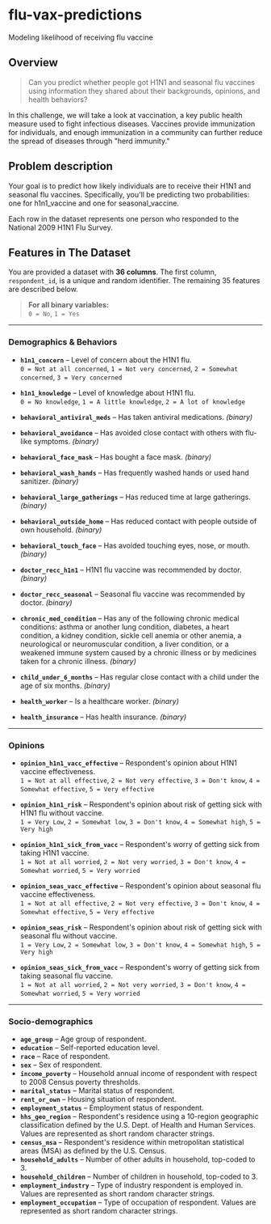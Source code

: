 # flu-vax-predictions
Modeling likelihood of receiving flu vaccine

## Overview
> Can you predict whether people got H1N1 and seasonal flu vaccines using information they shared about their backgrounds, opinions, and health behaviors?

In this challenge, we will take a look at vaccination, a key public health measure used to fight infectious diseases. Vaccines provide immunization for individuals, and enough immunization in a community can further reduce the spread of diseases through "herd immunity."

## Problem description
Your goal is to predict how likely individuals are to receive their H1N1 and seasonal flu vaccines. Specifically, you'll be predicting two probabilities: one for h1n1_vaccine and one for seasonal_vaccine.

Each row in the dataset represents one person who responded to the National 2009 H1N1 Flu Survey.

## Features in The Dataset

You are provided a dataset with **36 columns**. The first column, `respondent_id`, is a unique and random identifier. The remaining 35 features are described below.

> **For all binary variables:**  
> `0 = No`, `1 = Yes`

---

### Demographics & Behaviors

- **`h1n1_concern`** – Level of concern about the H1N1 flu.  
  `0 = Not at all concerned`, `1 = Not very concerned`, `2 = Somewhat concerned`, `3 = Very concerned`

- **`h1n1_knowledge`** – Level of knowledge about H1N1 flu.  
  `0 = No knowledge`, `1 = A little knowledge`, `2 = A lot of knowledge`

- **`behavioral_antiviral_meds`** – Has taken antiviral medications. *(binary)*  
- **`behavioral_avoidance`** – Has avoided close contact with others with flu-like symptoms. *(binary)*  
- **`behavioral_face_mask`** – Has bought a face mask. *(binary)*  
- **`behavioral_wash_hands`** – Has frequently washed hands or used hand sanitizer. *(binary)*  
- **`behavioral_large_gatherings`** – Has reduced time at large gatherings. *(binary)*  
- **`behavioral_outside_home`** – Has reduced contact with people outside of own household. *(binary)*  
- **`behavioral_touch_face`** – Has avoided touching eyes, nose, or mouth. *(binary)*  
- **`doctor_recc_h1n1`** – H1N1 flu vaccine was recommended by doctor. *(binary)*  
- **`doctor_recc_seasonal`** – Seasonal flu vaccine was recommended by doctor. *(binary)*  
- **`chronic_med_condition`** – Has any of the following chronic medical conditions: asthma or another lung condition, diabetes, a heart condition, a kidney condition, sickle cell anemia or other anemia, a neurological or neuromuscular condition, a liver condition, or a weakened immune system caused by a chronic illness or by medicines taken for a chronic illness. *(binary)*  
- **`child_under_6_months`** – Has regular close contact with a child under the age of six months. *(binary)*  
- **`health_worker`** – Is a healthcare worker. *(binary)*  
- **`health_insurance`** – Has health insurance. *(binary)*

---

### Opinions

- **`opinion_h1n1_vacc_effective`** – Respondent's opinion about H1N1 vaccine effectiveness.  
  `1 = Not at all effective`, `2 = Not very effective`, `3 = Don't know`, `4 = Somewhat effective`, `5 = Very effective`

- **`opinion_h1n1_risk`** – Respondent's opinion about risk of getting sick with H1N1 flu without vaccine.  
  `1 = Very Low`, `2 = Somewhat low`, `3 = Don't know`, `4 = Somewhat high`, `5 = Very high`

- **`opinion_h1n1_sick_from_vacc`** – Respondent's worry of getting sick from taking H1N1 vaccine.  
  `1 = Not at all worried`, `2 = Not very worried`, `3 = Don't know`, `4 = Somewhat worried`, `5 = Very worried`

- **`opinion_seas_vacc_effective`** – Respondent's opinion about seasonal flu vaccine effectiveness.  
  `1 = Not at all effective`, `2 = Not very effective`, `3 = Don't know`, `4 = Somewhat effective`, `5 = Very effective`

- **`opinion_seas_risk`** – Respondent's opinion about risk of getting sick with seasonal flu without vaccine.  
  `1 = Very Low`, `2 = Somewhat low`, `3 = Don't know`, `4 = Somewhat high`, `5 = Very high`

- **`opinion_seas_sick_from_vacc`** – Respondent's worry of getting sick from taking seasonal flu vaccine.  
  `1 = Not at all worried`, `2 = Not very worried`, `3 = Don't know`, `4 = Somewhat worried`, `5 = Very worried`

---

### Socio-demographics

- **`age_group`** – Age group of respondent.  
- **`education`** – Self-reported education level.  
- **`race`** – Race of respondent.  
- **`sex`** – Sex of respondent.  
- **`income_poverty`** – Household annual income of respondent with respect to 2008 Census poverty thresholds.  
- **`marital_status`** – Marital status of respondent.  
- **`rent_or_own`** – Housing situation of respondent.  
- **`employment_status`** – Employment status of respondent.  
- **`hhs_geo_region`** – Respondent's residence using a 10-region geographic classification defined by the U.S. Dept. of Health and Human Services. Values are represented as short random character strings.  
- **`census_msa`** – Respondent's residence within metropolitan statistical areas (MSA) as defined by the U.S. Census.  
- **`household_adults`** – Number of other adults in household, top-coded to 3.  
- **`household_children`** – Number of children in household, top-coded to 3.  
- **`employment_industry`** – Type of industry respondent is employed in. Values are represented as short random character strings.  
- **`employment_occupation`** – Type of occupation of respondent. Values are represented as short random character strings.

